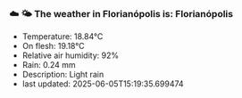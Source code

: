 ### ☁️ 🌤️  The weather in Florianópolis is: Florianópolis

- Temperature: 18.84°C
- On flesh: 19.18°C
- Relative air humidity: 92%
- Rain: 0.24 mm
- Description: Light rain
- last updated: 2025-06-05T15:19:35.699474
